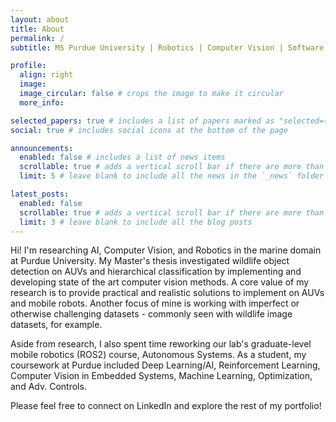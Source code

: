 ```yaml
---
layout: about
title: About
permalink: /
subtitle: MS Purdue University | Robotics | Computer Vision | Software Development

profile:
  align: right
  image:
  image_circular: false # crops the image to make it circular
  more_info:

selected_papers: true # includes a list of papers marked as "selected={true}"
social: true # includes social icons at the bottom of the page

announcements:
  enabled: false # includes a list of news items
  scrollable: true # adds a vertical scroll bar if there are more than 3 news items
  limit: 5 # leave blank to include all the news in the `_news` folder

latest_posts:
  enabled: false
  scrollable: true # adds a vertical scroll bar if there are more than 3 new posts items
  limit: 3 # leave blank to include all the blog posts
---
```


Hi! I'm researching AI, Computer Vision, and Robotics in the marine domain at Purdue University. My Master's thesis investigated wildlife object detection on AUVs and hierarchical classification by implementing and developing state of the art computer vision methods. A core value of my research is to provide practical and realistic solutions to implement on AUVs and mobile robots. Another focus of mine is working with imperfect or otherwise challenging datasets - commonly seen with wildlife image datasets, for example.

Aside from research, I also spent time reworking our lab's graduate-level mobile robotics (ROS2) course, Autonomous Systems. As a student, my coursework at Purdue included Deep Learning/AI, Reinforcement Learning, Computer Vision in Embedded Systems, Machine Learning, Optimization, and Adv. Controls.

Please feel free to connect on LinkedIn and explore the rest of my portfolio!
